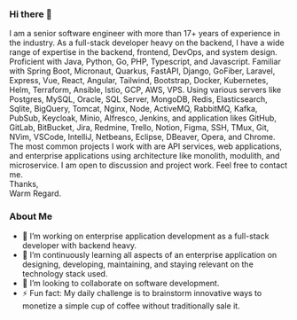 ### Hi there 👋
I am a senior software engineer with more than 17+ years of experience in the industry. As a full-stack developer heavy on the backend, I have a wide range of expertise in the backend, frontend, DevOps, and system design. Proficient with Java, Python, Go, PHP, Typescript, and Javascript. Familiar with Spring Boot, Micronaut, Quarkus, FastAPI, Django, GoFiber, Laravel, Express, Vue, React, Angular, Tailwind, Bootstrap, Docker, Kubernetes, Helm, Terraform, Ansible, Istio, GCP, AWS, VPS. Using various servers like Postgres, MySQL, Oracle, SQL Server, MongoDB, Redis, Elasticsearch, Sqlite, BigQuery,  Tomcat, Nginx, Node, ActiveMQ, RabbitMQ, Kafka, PubSub, Keycloak, Minio, Alfresco, Jenkins, and application likes GitHub, GitLab, BitBucket, Jira, Redmine, Trello, Notion, Figma, SSH, TMux, Git, NVim, VSCode, IntelliJ, Netbeans, Eclipse, DBeaver, Opera, and Chrome. The most common projects I work with are API services, web applications, and enterprise applications using architecture like monolith, modulith, and microservice. I am open to discussion and project work. Feel free to contact me.  
Thanks,  
Warm Regard.  

### About Me
- 🔭 I’m working on enterprise application development as a full-stack developer with backend heavy.
- 🌱 I’m continuously learning all aspects of an enterprise application on designing, developing, maintaining, and staying relevant on the technology stack used.
- 👯 I’m looking to collaborate on software development.
- ⚡ Fun fact: My daily challenge is to brainstorm innovative ways to monetize a simple cup of coffee without traditionally sale it.


<!--
**einsteinjava/einsteinjava** is a ✨ _special_ ✨ repository because its `README.md` (this file) appears on your GitHub profile.

Here are some ideas to get you started:

- 🔭 I’m currently working on ...
- 🌱 I’m currently learning ...
- 👯 I’m looking to collaborate on ...
- 🤔 I’m looking for help with ...
- 💬 Ask me about ...
- 📫 How to reach me: ...
- 😄 Pronouns: ...
- ⚡ Fun fact: ...
-->
